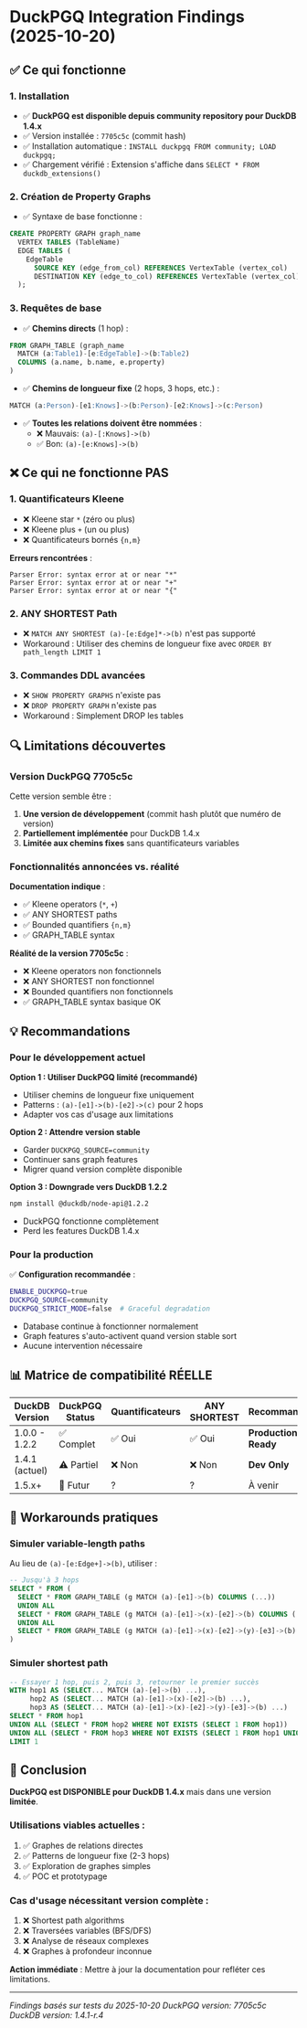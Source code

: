 # DuckPGQ Integration Findings (2025-10-20)

## ✅ Ce qui fonctionne

### 1. Installation

- ✅ **DuckPGQ est disponible depuis community repository pour DuckDB 1.4.x**
- ✅ Version installée : `7705c5c` (commit hash)
- ✅ Installation automatique : `INSTALL duckpgq FROM community; LOAD duckpgq;`
- ✅ Chargement vérifié : Extension s'affiche dans `SELECT * FROM duckdb_extensions()`

### 2. Création de Property Graphs

- ✅ Syntaxe de base fonctionne :

```sql
CREATE PROPERTY GRAPH graph_name
  VERTEX TABLES (TableName)
  EDGE TABLES (
    EdgeTable
      SOURCE KEY (edge_from_col) REFERENCES VertexTable (vertex_col)
      DESTINATION KEY (edge_to_col) REFERENCES VertexTable (vertex_col)
  );
```

### 3. Requêtes de base

- ✅ **Chemins directs** (1 hop) :

```sql
FROM GRAPH_TABLE (graph_name
  MATCH (a:Table1)-[e:EdgeTable]->(b:Table2)
  COLUMNS (a.name, b.name, e.property)
)
```

- ✅ **Chemins de longueur fixe** (2 hops, 3 hops, etc.) :

```sql
MATCH (a:Person)-[e1:Knows]->(b:Person)-[e2:Knows]->(c:Person)
```

- ✅ **Toutes les relations doivent être nommées** :
  - ❌ Mauvais: `(a)-[:Knows]->(b)`
  - ✅ Bon: `(a)-[e:Knows]->(b)`

## ❌ Ce qui ne fonctionne PAS

### 1. Quantificateurs Kleene

- ❌ Kleene star `*` (zéro ou plus)
- ❌ Kleene plus `+` (un ou plus)
- ❌ Quantificateurs bornés `{n,m}`

**Erreurs rencontrées** :

```
Parser Error: syntax error at or near "*"
Parser Error: syntax error at or near "+"
Parser Error: syntax error at or near "{"
```

### 2. ANY SHORTEST Path

- ❌ `MATCH ANY SHORTEST (a)-[e:Edge]*->(b)` n'est pas supporté
- Workaround : Utiliser des chemins de longueur fixe avec `ORDER BY path_length LIMIT 1`

### 3. Commandes DDL avancées

- ❌ `SHOW PROPERTY GRAPHS` n'existe pas
- ❌ `DROP PROPERTY GRAPH` n'existe pas
- Workaround : Simplement DROP les tables

## 🔍 Limitations découvertes

### Version DuckPGQ 7705c5c

Cette version semble être :

1. **Une version de développement** (commit hash plutôt que numéro de version)
2. **Partiellement implémentée** pour DuckDB 1.4.x
3. **Limitée aux chemins fixes** sans quantificateurs variables

### Fonctionnalités annoncées vs. réalité

**Documentation indique** :

- ✅ Kleene operators (`*`, `+`)
- ✅ ANY SHORTEST paths
- ✅ Bounded quantifiers `{n,m}`
- ✅ GRAPH_TABLE syntax

**Réalité de la version 7705c5c** :

- ❌ Kleene operators non fonctionnels
- ❌ ANY SHORTEST non fonctionnel
- ❌ Bounded quantifiers non fonctionnels
- ✅ GRAPH_TABLE syntax basique OK

## 💡 Recommandations

### Pour le développement actuel

**Option 1 : Utiliser DuckPGQ limité (recommandé)**

- Utiliser chemins de longueur fixe uniquement
- Patterns : `(a)-[e1]->(b)-[e2]->(c)` pour 2 hops
- Adapter vos cas d'usage aux limitations

**Option 2 : Attendre version stable**

- Garder `DUCKPGQ_SOURCE=community`
- Continuer sans graph features
- Migrer quand version complète disponible

**Option 3 : Downgrade vers DuckDB 1.2.2**

```bash
npm install @duckdb/node-api@1.2.2
```

- DuckPGQ fonctionne complètement
- Perd les features DuckDB 1.4.x

### Pour la production

✅ **Configuration recommandée** :

```bash
ENABLE_DUCKPGQ=true
DUCKPGQ_SOURCE=community
DUCKPGQ_STRICT_MODE=false  # Graceful degradation
```

- Database continue à fonctionner normalement
- Graph features s'auto-activent quand version stable sort
- Aucune intervention nécessaire

## 📊 Matrice de compatibilité RÉELLE

| DuckDB Version | DuckPGQ Status | Quantificateurs | ANY SHORTEST | Recommandation       |
| -------------- | -------------- | --------------- | ------------ | -------------------- |
| 1.0.0 - 1.2.2  | ✅ Complet     | ✅ Oui          | ✅ Oui       | **Production Ready** |
| 1.4.1 (actuel) | ⚠️ Partiel     | ❌ Non          | ❌ Non       | **Dev Only**         |
| 1.5.x+         | 🔮 Futur       | ?               | ?            | À venir              |

## 🔧 Workarounds pratiques

### Simuler variable-length paths

Au lieu de `(a)-[e:Edge+]->(b)`, utiliser :

```sql
-- Jusqu'à 3 hops
SELECT * FROM (
  SELECT * FROM GRAPH_TABLE (g MATCH (a)-[e1]->(b) COLUMNS (...))
  UNION ALL
  SELECT * FROM GRAPH_TABLE (g MATCH (a)-[e1]->(x)-[e2]->(b) COLUMNS (...))
  UNION ALL
  SELECT * FROM GRAPH_TABLE (g MATCH (a)-[e1]->(x)-[e2]->(y)-[e3]->(b) COLUMNS (...))
)
```

### Simuler shortest path

```sql
-- Essayer 1 hop, puis 2, puis 3, retourner le premier succès
WITH hop1 AS (SELECT... MATCH (a)-[e]->(b) ...),
     hop2 AS (SELECT... MATCH (a)-[e1]->(x)-[e2]->(b) ...),
     hop3 AS (SELECT... MATCH (a)-[e1]->(x)-[e2]->(y)-[e3]->(b) ...)
SELECT * FROM hop1
UNION ALL (SELECT * FROM hop2 WHERE NOT EXISTS (SELECT 1 FROM hop1))
UNION ALL (SELECT * FROM hop3 WHERE NOT EXISTS (SELECT 1 FROM hop1 UNION ALL SELECT 1 FROM hop2))
LIMIT 1
```

## 📝 Conclusion

**DuckPGQ est DISPONIBLE pour DuckDB 1.4.x** mais dans une version **limitée**.

### Utilisations viables actuelles :

1. ✅ Graphes de relations directes
2. ✅ Patterns de longueur fixe (2-3 hops)
3. ✅ Exploration de graphes simples
4. ✅ POC et prototypage

### Cas d'usage nécessitant version complète :

1. ❌ Shortest path algorithms
2. ❌ Traversées variables (BFS/DFS)
3. ❌ Analyse de réseaux complexes
4. ❌ Graphes à profondeur inconnue

**Action immédiate** : Mettre à jour la documentation pour refléter ces limitations.

---

_Findings basés sur tests du 2025-10-20_
_DuckPGQ version: 7705c5c_
_DuckDB version: 1.4.1-r.4_
